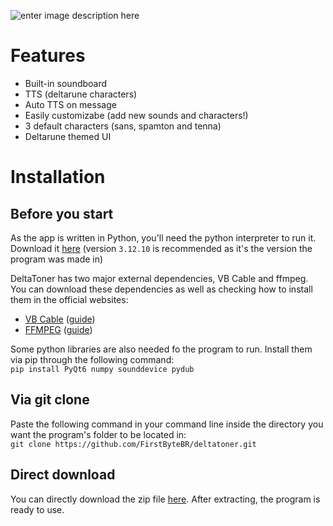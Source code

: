 ![enter image description here](https://fontmeme.com/permalink/250730/7cdd8a79cacaadb8cc0631733cf6c265.png)
# Features
 - Built-in soundboard
 - TTS (deltarune characters)
 - Auto TTS on message
 - Easily customizabe (add new sounds and characters!)
 - 3 default characters (sans, spamton and tenna)
 - Deltarune themed UI
# Installation
## Before you start
As the app is written in Python, you'll need the python interpreter to run it. Download it [here](https://www.python.org/downloads/) (version `3.12.10` is recommended as it's the version the program was made in)


DeltaToner has two major external dependencies, VB Cable and ffmpeg. You can download these dependencies as well as checking how to install them in the official websites:

 - [VB Cable](https://vb-audio.com/Cable/) ([guide](https://vb-audio.com/Cable/VBCABLE_ReferenceManual.pdf))
 - [FFMPEG](https://www.gyan.dev/ffmpeg/builds/) ([guide](https://phoenixnap.com/kb/ffmpeg-windows))

Some python libraries are also needed fo the program to run. Install them via pip through the following command:
<br>`pip install PyQt6 numpy sounddevice pydub`

 
## Via git clone
Paste the following command in your command line inside the directory you want the program's folder to be located in:
<br>`git clone https://github.com/FirstByteBR/deltatoner.git`
## Direct download
You can directly download the zip file [here](https://github.com/FirstByteBR/deltatoner/archive/refs/heads/main.zip). After extracting, the program is ready to use.
